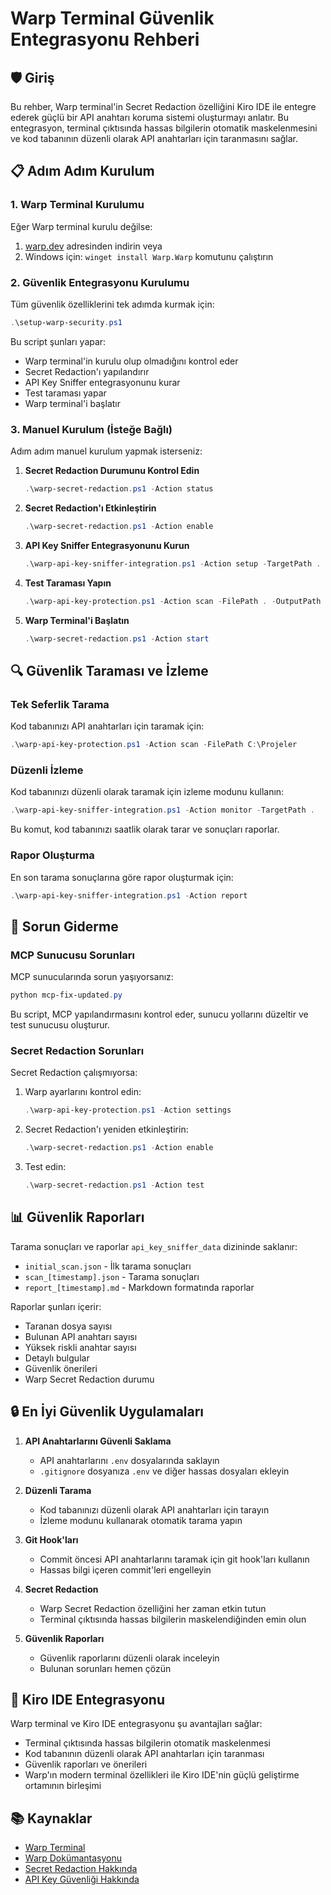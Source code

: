 # Warp Terminal Güvenlik Entegrasyonu Rehberi

## 🛡️ Giriş

Bu rehber, Warp terminal'in Secret Redaction özelliğini Kiro IDE ile entegre ederek güçlü bir API anahtarı koruma sistemi oluşturmayı anlatır. Bu entegrasyon, terminal çıktısında hassas bilgilerin otomatik maskelenmesini ve kod tabanının düzenli olarak API anahtarları için taranmasını sağlar.

## 📋 Adım Adım Kurulum

### 1. Warp Terminal Kurulumu

Eğer Warp terminal kurulu değilse:

1. [warp.dev](https://www.warp.dev/) adresinden indirin veya
2. Windows için: `winget install Warp.Warp` komutunu çalıştırın

### 2. Güvenlik Entegrasyonu Kurulumu

Tüm güvenlik özelliklerini tek adımda kurmak için:

```powershell
.\setup-warp-security.ps1
```

Bu script şunları yapar:
- Warp terminal'in kurulu olup olmadığını kontrol eder
- Secret Redaction'ı yapılandırır
- API Key Sniffer entegrasyonunu kurar
- Test taraması yapar
- Warp terminal'i başlatır

### 3. Manuel Kurulum (İsteğe Bağlı)

Adım adım manuel kurulum yapmak isterseniz:

1. **Secret Redaction Durumunu Kontrol Edin**
   ```powershell
   .\warp-secret-redaction.ps1 -Action status
   ```

2. **Secret Redaction'ı Etkinleştirin**
   ```powershell
   .\warp-secret-redaction.ps1 -Action enable
   ```

3. **API Key Sniffer Entegrasyonunu Kurun**
   ```powershell
   .\warp-api-key-sniffer-integration.ps1 -Action setup -TargetPath . -OutputDir api_key_sniffer_data
   ```

4. **Test Taraması Yapın**
   ```powershell
   .\warp-api-key-protection.ps1 -Action scan -FilePath . -OutputPath api_key_sniffer_data\test_scan.json
   ```

5. **Warp Terminal'i Başlatın**
   ```powershell
   .\warp-secret-redaction.ps1 -Action start
   ```

## 🔍 Güvenlik Taraması ve İzleme

### Tek Seferlik Tarama

Kod tabanınızı API anahtarları için taramak için:

```powershell
.\warp-api-key-protection.ps1 -Action scan -FilePath C:\Projeler
```

### Düzenli İzleme

Kod tabanınızı düzenli olarak taramak için izleme modunu kullanın:

```powershell
.\warp-api-key-sniffer-integration.ps1 -Action monitor -TargetPath .
```

Bu komut, kod tabanınızı saatlik olarak tarar ve sonuçları raporlar.

### Rapor Oluşturma

En son tarama sonuçlarına göre rapor oluşturmak için:

```powershell
.\warp-api-key-sniffer-integration.ps1 -Action report
```

## 🔧 Sorun Giderme

### MCP Sunucusu Sorunları

MCP sunucularında sorun yaşıyorsanız:

```powershell
python mcp-fix-updated.py
```

Bu script, MCP yapılandırmasını kontrol eder, sunucu yollarını düzeltir ve test sunucusu oluşturur.

### Secret Redaction Sorunları

Secret Redaction çalışmıyorsa:

1. Warp ayarlarını kontrol edin:
   ```powershell
   .\warp-api-key-protection.ps1 -Action settings
   ```

2. Secret Redaction'ı yeniden etkinleştirin:
   ```powershell
   .\warp-secret-redaction.ps1 -Action enable
   ```

3. Test edin:
   ```powershell
   .\warp-secret-redaction.ps1 -Action test
   ```

## 📊 Güvenlik Raporları

Tarama sonuçları ve raporlar `api_key_sniffer_data` dizininde saklanır:

- `initial_scan.json` - İlk tarama sonuçları
- `scan_[timestamp].json` - Tarama sonuçları
- `report_[timestamp].md` - Markdown formatında raporlar

Raporlar şunları içerir:
- Taranan dosya sayısı
- Bulunan API anahtarı sayısı
- Yüksek riskli anahtar sayısı
- Detaylı bulgular
- Güvenlik önerileri
- Warp Secret Redaction durumu

## 🔒 En İyi Güvenlik Uygulamaları

1. **API Anahtarlarını Güvenli Saklama**
   - API anahtarlarını `.env` dosyalarında saklayın
   - `.gitignore` dosyanıza `.env` ve diğer hassas dosyaları ekleyin

2. **Düzenli Tarama**
   - Kod tabanınızı düzenli olarak API anahtarları için tarayın
   - İzleme modunu kullanarak otomatik tarama yapın

3. **Git Hook'ları**
   - Commit öncesi API anahtarlarını taramak için git hook'ları kullanın
   - Hassas bilgi içeren commit'leri engelleyin

4. **Secret Redaction**
   - Warp Secret Redaction özelliğini her zaman etkin tutun
   - Terminal çıktısında hassas bilgilerin maskelendiğinden emin olun

5. **Güvenlik Raporları**
   - Güvenlik raporlarını düzenli olarak inceleyin
   - Bulunan sorunları hemen çözün

## 🔄 Kiro IDE Entegrasyonu

Warp terminal ve Kiro IDE entegrasyonu şu avantajları sağlar:

- Terminal çıktısında hassas bilgilerin otomatik maskelenmesi
- Kod tabanının düzenli olarak API anahtarları için taranması
- Güvenlik raporları ve önerileri
- Warp'ın modern terminal özellikleri ile Kiro IDE'nin güçlü geliştirme ortamının birleşimi

## 📚 Kaynaklar

- [Warp Terminal](https://www.warp.dev/)
- [Warp Dokümantasyonu](https://docs.warp.dev/)
- [Secret Redaction Hakkında](https://docs.warp.dev/features/secret-redaction)
- [API Key Güvenliği Hakkında](https://docs.warp.dev/features/secret-redaction)